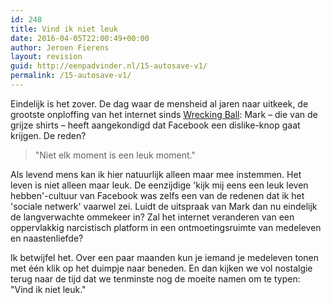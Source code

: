 ```yaml
---
id: 248
title: Vind ik niet leuk
date: 2016-04-05T22:00:49+00:00
author: Jeroen Fierens
layout: revision
guid: http://eenpadvinder.nl/15-autosave-v1/
permalink: /15-autosave-v1/
---
```

Eindelijk is het zover. De dag waar de mensheid al jaren naar uitkeek, de grootste onploffing van het internet sinds <a href="https://www.youtube.com/watch?v=My2FRPA3Gf8">Wrecking Ball</a>: Mark – die van de grijze shirts – heeft aangekondigd dat Facebook een dislike-knop gaat krijgen. De reden?

<blockquote>
  "Niet elk moment is een leuk moment."
</blockquote>

Als levend mens kan ik hier natuurlijk alleen maar mee instemmen. Het leven is niet alleen maar leuk. De eenzijdige 'kijk mij eens een leuk leven hebben'-cultuur van Facebook was zelfs een van de redenen dat ik het 'sociale netwerk' vaarwel zei. Luidt de uitspraak van Mark dan nu eindelijk de langverwachte ommekeer in? Zal het internet veranderen van een oppervlakkig narcistisch platform in een ontmoetingsruimte van medeleven en naastenliefde?

Ik betwijfel het. Over een paar maanden kun je iemand je medeleven tonen met één klik op het duimpje naar beneden. En dan kijken we vol nostalgie terug naar de tijd dat we tenminste nog de moeite namen om te typen: "Vind ik niet leuk."